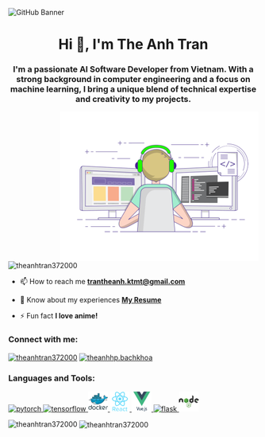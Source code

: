 ![GitHub Banner](https://i.ibb.co/4PJh5VK/Github-banner.jpg)
<h1 align="center">Hi 👋, I'm The Anh Tran</h1>
<h3 align="center">I'm a passionate AI Software Developer from Vietnam. With a strong background in computer engineering and a focus on machine learning, I bring a unique blend of technical expertise and creativity to my projects.</h3>
<img align="right" alt="Coding" width="400" src="https://raw.githubusercontent.com/devSouvik/devSouvik/master/gif3.gif">

<p align="left"> <img src="https://komarev.com/ghpvc/?username=theanhtran372000&label=Profile%20views&color=0e75b6&style=flat" alt="theanhtran372000" /> </p>

- 📫 How to reach me **trantheanh.ktmt@gmail.com**

- 📄 Know about my experiences **[My Resume](https://drive.google.com/file/d/15uOGYu_-O716v7iocD7AsTVn0KE9asts/view?usp=sharing)**

- ⚡ Fun fact **I love anime!**

<h3 align="left">Connect with me:</h3>
<p align="left">
<a href="https://linkedin.com/in/theanhtran372000" target="blank"><img align="center" src="https://raw.githubusercontent.com/rahuldkjain/github-profile-readme-generator/master/src/images/icons/Social/linked-in-alt.svg" alt="theanhtran372000" height="30" width="40" /></a>
<a href="https://fb.com/theanhhp.bachkhoa" target="blank"><img align="center" src="https://raw.githubusercontent.com/rahuldkjain/github-profile-readme-generator/master/src/images/icons/Social/facebook.svg" alt="theanhhp.bachkhoa" height="30" width="40" /></a>
</p>

<h3 align="left">Languages and Tools:</h3>
<p align="left"> 
 <a href="https://pytorch.org/" target="_blank" rel="noreferrer"> 
  <img src="https://www.vectorlogo.zone/logos/pytorch/pytorch-icon.svg" alt="pytorch" width="40" height="40"/> 
 </a> 
 <a href="https://www.tensorflow.org" target="_blank" rel="noreferrer"> 
  <img src="https://www.vectorlogo.zone/logos/tensorflow/tensorflow-icon.svg" alt="tensorflow" width="40" height="40"/> 
 </a> 
 <a href="https://www.docker.com/" target="_blank" rel="noreferrer"> 
  <img src="https://raw.githubusercontent.com/devicons/devicon/master/icons/docker/docker-original-wordmark.svg" alt="docker" width="40" height="40"/> 
 </a> 
  <a href="https://reactjs.org/" target="_blank" rel="noreferrer"> 
  <img src="https://raw.githubusercontent.com/devicons/devicon/master/icons/react/react-original-wordmark.svg" alt="react" width="40" height="40"/> 
 </a> 
 <a href="https://vuejs.org/" target="_blank" rel="noreferrer"> 
  <img src="https://raw.githubusercontent.com/devicons/devicon/master/icons/vuejs/vuejs-original-wordmark.svg" alt="vuejs" width="40" height="40"/>
 </a> 
 <a href="https://flask.palletsprojects.com/" target="_blank" rel="noreferrer"> 
  <img src="https://www.vectorlogo.zone/logos/pocoo_flask/pocoo_flask-icon.svg" alt="flask" width="40" height="40"/> 
 </a> 
 <a href="https://nodejs.org" target="_blank" rel="noreferrer"> 
  <img src="https://raw.githubusercontent.com/devicons/devicon/master/icons/nodejs/nodejs-original-wordmark.svg" alt="nodejs" width="40" height="40"/> 
 </a> 
</p>

<p><img align="left" src="https://github-readme-stats.vercel.app/api/top-langs?username=theanhtran372000&show_icons=true&locale=en&layout=compact" alt="theanhtran372000" /></p>
<p>&nbsp;<img align="center" src="https://github-readme-stats.vercel.app/api?username=theanhtran372000&show_icons=true&locale=en" alt="theanhtran372000" /></p>
